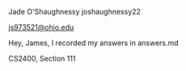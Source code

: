 Jade O'Shaughnessy
joshaughnessy22

js973521@ohio.edu

Hey, James, I recorded my answers in answers.md

CS2400, Section 111
